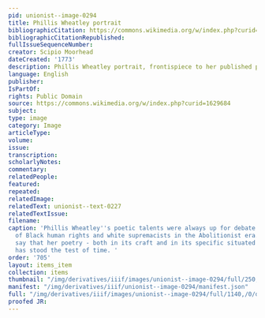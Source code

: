 ```yaml
---
pid: unionist--image-0294
title: Phillis Wheatley portrait
bibliographicCitation: https://commons.wikimedia.org/w/index.php?curid=1629684
bibliographicCitationRepublished: 
fullIssueSequenceNumber: 
creator: Scipio Moorhead
dateCreated: '1773'
description: Phillis Wheatley portrait, frontispiece to her published poems
language: English
publisher: 
IsPartOf: 
rights: Public Domain
source: https://commons.wikimedia.org/w/index.php?curid=1629684
subject: 
type: image
category: Image
articleType: 
volume: 
issue: 
transcription: 
scholarlyNotes: 
commentary: 
relatedPeople: 
featured: 
repeated: 
relatedImage: 
relatedText: unionist--text-0227
relatedTextIssue: 
filename: 
caption: 'Phillis Wheatley''s poetic talents were always up for debate between proponents
  of Black human rights and white supremacists in the Abolitionist era. Suffice to
  say that her poetry - both in its craft and in its specific situated insights -
  has stood the test of time. '
order: '705'
layout: items_item
collection: items
thumbnail: "/img/derivatives/iiif/images/unionist--image-0294/full/250,/0/default.jpg"
manifest: "/img/derivatives/iiif/unionist--image-0294/manifest.json"
full: "/img/derivatives/iiif/images/unionist--image-0294/full/1140,/0/default.jpg"
proofed JR: 
---
```


